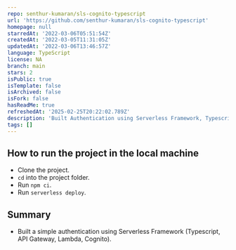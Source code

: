 ```yaml
---
repo: senthur-kumaran/sls-cognito-typescript
url: 'https://github.com/senthur-kumaran/sls-cognito-typescript'
homepage: null
starredAt: '2022-03-06T05:51:54Z'
createdAt: '2022-03-05T11:31:05Z'
updatedAt: '2022-03-06T13:46:57Z'
language: TypeScript
license: NA
branch: main
stars: 2
isPublic: true
isTemplate: false
isArchived: false
isFork: false
hasReadMe: true
refreshedAt: '2025-02-25T20:22:02.789Z'
description: 'Built Authentication using Serverless Framework, Typescript and Cognito'
tags: []
---
```


## How to run the project in the local machine

* Clone the project.
* `cd` into the project folder.
* Run `npm ci`.
* Run `serverless deploy`.

## Summary

* Built a simple authentication using Serverless Framework (Typescript, API Gateway, Lambda, Cognito).
